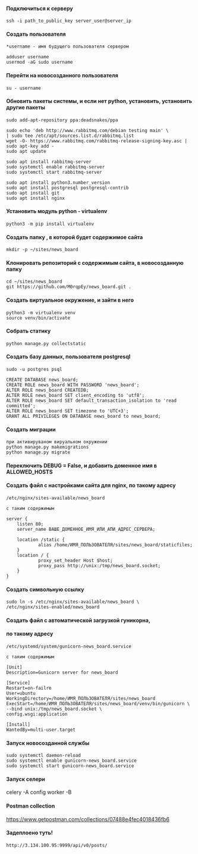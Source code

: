 #### Подключиться к серверу 
    ssh -i path_to_public_key server_user@server_ip

#### Создать пользователя 
    *username - имя будущего пользователя сервером
    
    adduser username
    usermod -aG sudo username
    
#### Перейти на новосозданного пользователя
    su - username
        
#### Обновить пакеты системы, и если нет python, установить, установить другие пакеты
 
    sudo add-apt-repository ppa:deadsnakes/ppa
    
    sudo echo 'deb http://www.rabbitmq.com/debian testing main' \
    | sudo tee /etc/apt/sources.list.d/rabbitmq.list
    wget -O- https://www.rabbitmq.com/rabbitmq-release-signing-key.asc | sudo apt-key add -
    sudo apt update
    
    sudo apt install rabbitmq-server
    sudo systemctl enable rabbitmq-server
    sudo systemctl start rabbitmq-server
    
    sudo apt install python3.number_version 
    sudo apt install postgresql postgresql-contrib
    sudo apt install git
    sudo apt install nginx
 
#### Установить модуль python -  virtualenv
 
    python3 -m pip install virtualenv
 
#### Cоздать папку , в которой будет содержимое сайта 
    mkdir -p ~/sites/news_board
#### Kлонировать репозиторий с содержимым сайта, в новосозданную папку
    cd ~/sites/news_board
    git https://github.com/M0rqpEy/news_board.git .
#### Создать виртуальное окружение, и зайти в него
    python3 -m virtualenv venv
    source venv/bin/activate
   
#### Cобрать статику
    python manage.py collectstatic
#### Создать базу данных, пользователя postgresql
    sudo -u postgres psql
    
    CREATE DATABASE news_board;
    CREATE ROLE news_board WITH PASSWORD 'news_board';
    ALTER ROLE news_board CREATEDB;
    ALTER ROLE news_board SET client_encoding to 'utf8';
    ALTER ROLE news_board SET default_transaction_isolation to 'read committed';
    ALTER ROLE news_board SET timezone to 'UTC+3';
    GRANT ALL PRIVILEGES ON DATABASE news_board to news_board;

#### Создать миграции
    при активируваном вируальном окружении 
    python manage.py makemigrations
    python manage.py migrate

#### Переключить DEBUG = False, и добавить доменное имя в ALLOWED_HOSTS

#### Создать файл с настройками сайта для nginx, по такому адресу
    /etc/nginx/sites-available/news_board
    
    c таким содержимым
    
    server {
        listen 80;
        server_name ВАШЕ_ДОМЕННОЕ_ИМЯ_ИЛИ_АПИ_АДРЕС_СЕРВЕРА;

        location /static {
                alias /home/ИМЯ_ПОЛЬЗОВАТЕЛЯ/sites/news_board/staticfiles;
        }
        location / {
                proxy_set_header Host $host;
                proxy_pass http://unix:/tmp/news_board.socket;
        }
    }
    
#### Создать символьную ссылку
    sudo ln -s /etc/nginx/sites-available/news_board \
    /etc/nginx/sites-enabled/news_board
#### Cоздать файл с автоматической загрузкой гуникорна,
#### по такому адресу
    /etc/systemd/system/gunicorn-news_board.service
    
    c таким содержимым
    
    [Unit]
    Description=Gunicorn server for news_board

    [Service]
    Restart=on-failre
    User=ubuntu
    WorkingDirectory=/home/ИМЯ_ПОЛЬЗОВАТЕЛЯ/sites/news_board
    ExecStart=/home/ИМЯ_ПОЛЬЗОВАТЕЛЯ/sites/news_board/venv/bin/gunicorn \
    --bind unix:/tmp/news_board.socket \
    config.wsgi:application

    [Install]
    WantedBy=multi-user.target
   
#### Запуск новосозданной службы
    sudo systemctl daemon-reload
    sudo systemctl enable gunicorn-news_board.service
    sudo systemctl start gunicorn-news_board.service
 
#### Запуск селери
celery -A config worker -B



#### Postman collection
https://www.getpostman.com/collections/07488e4fec4018436fb6


#### Задеплоено туть!
    http://3.134.100.95:9999/api/v0/posts/
